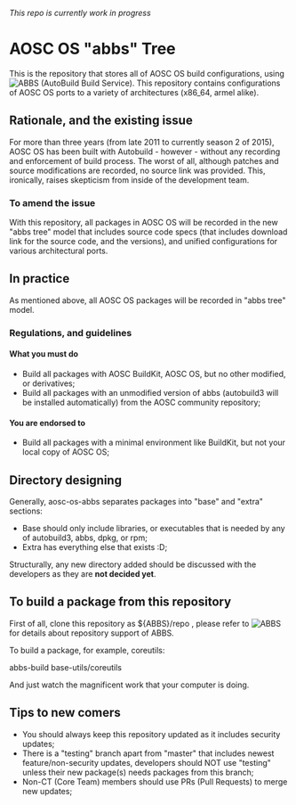 *This repo is currently work in progress*

# AOSC OS "abbs" Tree

This is the repository that stores all of AOSC OS build configurations, using ![ABBS](https://github.com/AOSC-Dev/abbs) (AutoBuild Build Service). This repository contains configurations of AOSC OS ports to a variety of architectures (x86_64, armel alike).

## Rationale, and the existing issue

For more than three years (from late 2011 to currently season 2 of 2015), AOSC OS has been built with Autobuild - however - without any recording and enforcement of build process. The worst of all, although patches and source modifications are recorded, no source link was provided. This, ironically, raises skepticism from inside of the development team.

### To amend the issue

With this repository, all packages in AOSC OS will be recorded in the new "abbs tree" model that includes source code specs (that includes download link for the source code, and the versions), and unified configurations for various architectural ports.

## In practice

As mentioned above, all AOSC OS packages will be recorded in "abbs tree" model.

### Regulations, and guidelines

#### What you must do

* Build all packages with AOSC BuildKit, AOSC OS, but no other modified, or derivatives;
* Build all packages with an unmodified version of abbs (autobuild3 will be installed automatically) from the AOSC community repository;

#### You are endorsed to

* Build all packages with a minimal environment like BuildKit, but not your local copy of AOSC OS;

## Directory designing

Generally, aosc-os-abbs separates packages into "base" and "extra" sections:

* Base should only include libraries, or executables that is needed by any of autobuild3, abbs, dpkg, or rpm;
* Extra has everything else that exists :D;

Structurally, any new directory added should be discussed with the developers as they are **not decided yet**.

## To build a package from this repository

First of all, clone this repository as ${ABBS}/repo , please refer to ![ABBS](https://github.com/AOSC-Dev/abbs) for details about repository support of ABBS.

To build a package, for example, coreutils:

abbs-build base-utils/coreutils

And just watch the magnificent work that your computer is doing.

## Tips to new comers

* You should always keep this repository updated as it includes security updates;
* There is a "testing" branch apart from "master" that includes newest feature/non-security updates, developers should NOT use "testing" unless their new package(s) needs packages from this branch;
* Non-CT (Core Team) members should use PRs (Pull Requests) to merge new updates;
